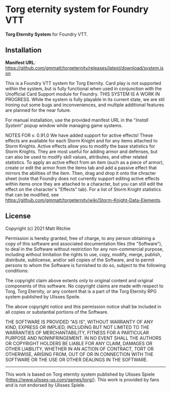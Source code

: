 # Torg eternity system for Foundry VTT
**Torg Eternity System** for Foundry VTT.  



## Installation
**Manifest URL**: https://github.com/gmmatt/torgeternity/releases/latest/download/system.json

This is a Foundry VTT system for Torg Eternity. Card play is not supported within the system,
but is fully functional when used in conjunction with the Unofficial Card Support module for 
Foundry. THIS SYSTEM IS A WORK IN PROGRESS. While the system is fully playable in its current 
state, we are stil lroning out some bugs and inconveniences, and multiple additional features 
are planned for the near future.

For manual installation, use the provided manifest URL in the "*Install System*" popup window 
while managing game systems.

NOTES FOR v. 0.91.0
We have added support for active effects! These effects are available for each Storm Knight
and for any items attached to Storm Knights. Active effects allow you to modify the base
statistics for Storm Knights. They are most useful for adding armor and defenses, but
can also be used to modify skill values, attributes, and other related statistics. To apply
an active effect from an item (such as a piece of armor), create or edit the armor from
the items tab and add a passive effect that mirrors the abilities of the item. Then, drag
and drop it onto the chracter sheet (note that Foundry does not currently support editing
active effects within items once they are attached to a character, but you can still edit
the effect on the character's "Effects" tab). For a list of Storm Knight statistics 
that can be modified, see https://github.com/gmmatt/torgeternity/wiki/Storm-Knight-Data-Elements.


## License

Copyright (c) 2021 Matt Ritchie

Permission is hereby granted, free of charge, to any person obtaining a copy
of this software and associated documentation files (the "Software"), to deal
in the Software without restriction for any non-commercial purpose, 
including without limitation the rights to use, copy, modify, merge, publish, 
distribute, sublicense, and/or sell copies of the Software, and to permit persons 
to whom the Software is furnished to do so, subject to the following conditions:

The copyright claim above extents only to original content and original
components of this software. No copyright claims are made with respect to 
Torg, Torg Eternity, or any content that is a part of the Torg Eternity 
RPG system published by Ulisses Speile. 

The above copyright notice and this permission notice shall be included in all
copies or substantial portions of the Software.

THE SOFTWARE IS PROVIDED "AS IS", WITHOUT WARRANTY OF ANY KIND, EXPRESS OR
IMPLIED, INCLUDING BUT NOT LIMITED TO THE WARRANTIES OF MERCHANTABILITY,
FITNESS FOR A PARTICULAR PURPOSE AND NONINFRINGEMENT. IN NO EVENT SHALL THE
AUTHORS OR COPYRIGHT HOLDERS BE LIABLE FOR ANY CLAIM, DAMAGES OR OTHER
LIABILITY, WHETHER IN AN ACTION OF CONTRACT, TORT OR OTHERWISE, ARISING FROM,
OUT OF OR IN CONNECTION WITH THE SOFTWARE OR THE USE OR OTHER DEALINGS IN THE
SOFTWARE.

---
This work is based on Torg eternity system published by Ulisses Spiele
 (https://www.ulisses-us.com/games/torg/). This work is provided by fans 
 and is not endorsed by Ulisses Spiele.
